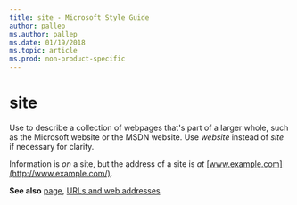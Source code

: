 ```yaml
---
title: site - Microsoft Style Guide
author: pallep
ms.author: pallep
ms.date: 01/19/2018
ms.topic: article
ms.prod: non-product-specific
---
```


# site

Use to describe a collection of webpages that's part of a larger whole, such as the Microsoft website or the MSDN website. Use *website* instead of *site* if necessary for clarity.

Information is *on* a site, but the address of a site is *at* [www.example.com](http://www.example.com/).

**See also** [page](../p/page.md), [URLs and web addresses](~/urls-web-addresses.md)
